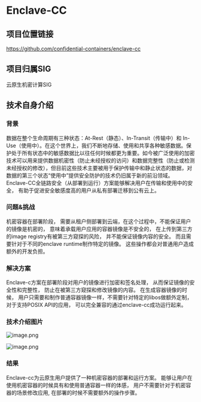 # Enclave-CC

## 项目位置链接

https://github.com/confidential-containers/enclave-cc

## 项目归属SIG

云原生机密计算SIG

## 技术自身介绍

### 背景

数据在整个生命周期有三种状态：At-Rest（静态）、In-Transit（传输中）和 In-Use（使用中）。在这个世界上，我们不断地存储、使用和共享各种敏感数据。保护处于所有状态中的敏感数据比以往任何时候都更为重要。如今被广泛使用的加密技术可以用来提供数据机密性（防止未经授权的访问）和数据完整性（防止或检测未经授权的修改），但目前这些技术主要被用于保护传输中和静止状态的数据，对数据的第三个状态“使用中”提供安全防护的技术仍旧属于新的前沿领域。Enclave-CC全链路安全（从部署到运行）方案能够解决用户在传输和使用中的安全， 有助于促进安全敏感度高的用户从私有部署迁移到公有云上。

### 问题&挑战

机密容器在部署阶段， 需要从租户侧部署到云端，在这个过程中，不能保证用户的镜像是机密的， 意味着承载用户应用的容器镜像是不安全的， 在上传到第三方的image registry有被第三方窥探的风险， 并不能保证镜像内容的安全。 而且需要针对于不同的enclave runtime制作特定的镜像。 这些操作都会对普通用户造成额外的开发负担。

### 解决方案

Enclave-c方案在部署阶段对用户的镜像进行加密和签名处理， 从而保证镜像的安全性和完整性， 防止在被第三方窥探和修改镜像的内容。 在生成容器镜像的时候， 用户只需要和制作普通容器镜像一样，不需要针对特定的libos做额外定制， 对于支持POSIX API的应用， 可以完全兼容的通过enclave-cc成功运行起来。

### 技术介绍图片

![image.png](materials/imgs/enclave_cc_background.png)

![image.png](materials/imgs/enclave_cc_overview.png)

### 结果

Enclave-cc为云原生用户提供了一种机密容器的部署和运行方案。 能够让用户在使用机密容器的时候具有和使用普通容器一样的体感， 用户不需要针对于机密容器的场景修改应用, 在部署的时候不需要额外的操作步骤。

